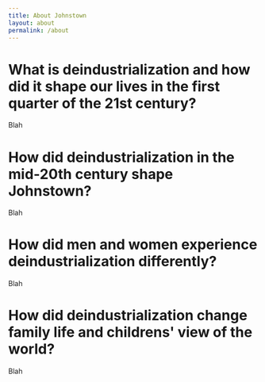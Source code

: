 ```yaml
---
title: About Johnstown
layout: about
permalink: /about
---
```



# What is deindustrialization and how did it shape our lives in the first quarter of the 21st century?

Blah

# How did deindustrialization in the mid-20th century shape Johnstown?

Blah

# How did men and women experience deindustrialization differently?

Blah

# How did deindustrialization change family life and childrens' view of the world?

Blah